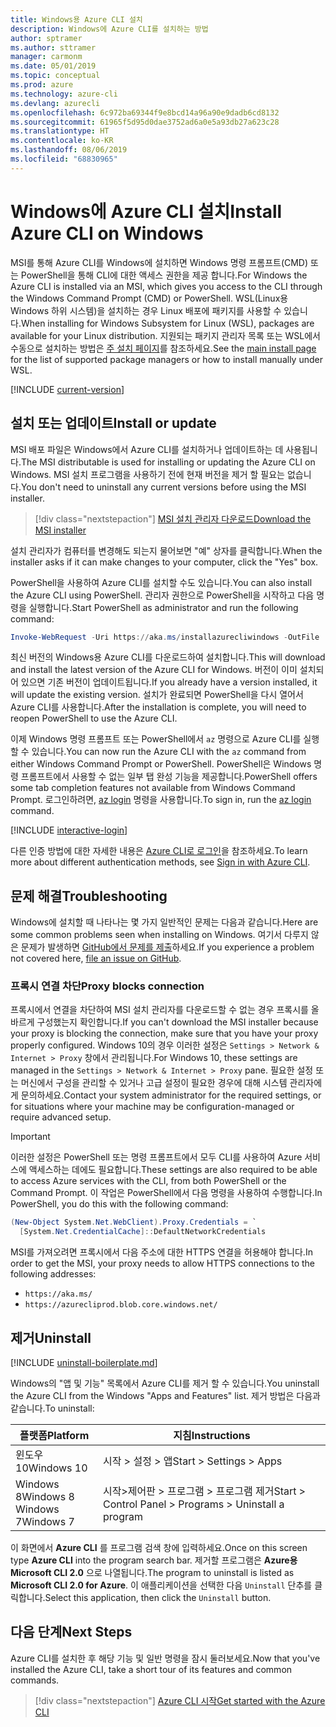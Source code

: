 ```yaml
---
title: Windows용 Azure CLI 설치
description: Windows에 Azure CLI를 설치하는 방법
author: sptramer
ms.author: sttramer
manager: carmonm
ms.date: 05/01/2019
ms.topic: conceptual
ms.prod: azure
ms.technology: azure-cli
ms.devlang: azurecli
ms.openlocfilehash: 6c972ba69344f9e8bcd14a96a90e9dadb6cd8132
ms.sourcegitcommit: 61965f5d95d0dae3752ad6a0e5a93db27a623c28
ms.translationtype: HT
ms.contentlocale: ko-KR
ms.lasthandoff: 08/06/2019
ms.locfileid: "68830965"
---
```

# <a name="install-azure-cli-on-windows"></a><span data-ttu-id="4928e-103">Windows에 Azure CLI 설치</span><span class="sxs-lookup"><span data-stu-id="4928e-103">Install Azure CLI on Windows</span></span>

<span data-ttu-id="4928e-104">MSI를 통해 Azure CLI를 Windows에 설치하면 Windows 명령 프롬프트(CMD) 또는 PowerShell을 통해 CLI에 대한 액세스 권한을 제공 합니다.</span><span class="sxs-lookup"><span data-stu-id="4928e-104">For Windows the Azure CLI is installed via an MSI, which gives you access to the CLI through the Windows Command Prompt (CMD) or PowerShell.</span></span>
<span data-ttu-id="4928e-105">WSL(Linux용 Windows 하위 시스템)을 설치하는 경우 Linux 배포에 패키지를 사용할 수 있습니다.</span><span class="sxs-lookup"><span data-stu-id="4928e-105">When installing for Windows Subsystem for Linux (WSL), packages are available for your Linux distribution.</span></span> <span data-ttu-id="4928e-106">지원되는 패키지 관리자 목록 또는 WSL에서 수동으로 설치하는 방법은 [주 설치 페이지](install-azure-cli.md)를 참조하세요.</span><span class="sxs-lookup"><span data-stu-id="4928e-106">See the [main install page](install-azure-cli.md) for the list of supported package managers or how to install manually under WSL.</span></span>

[!INCLUDE [current-version](includes/current-version.md)]

## <a name="install-or-update"></a><span data-ttu-id="4928e-107">설치 또는 업데이트</span><span class="sxs-lookup"><span data-stu-id="4928e-107">Install or update</span></span>

<span data-ttu-id="4928e-108">MSI 배포 파일은 Windows에서 Azure CLI를 설치하거나 업데이트하는 데 사용됩니다.</span><span class="sxs-lookup"><span data-stu-id="4928e-108">The MSI distributable is used for installing or updating the Azure CLI on Windows.</span></span> <span data-ttu-id="4928e-109">MSI 설치 프로그램을 사용하기 전에 현재 버전을 제거 할 필요는 없습니다.</span><span class="sxs-lookup"><span data-stu-id="4928e-109">You don't need to uninstall any current versions before using the MSI installer.</span></span>

> [!div class="nextstepaction"]
> [<span data-ttu-id="4928e-110">MSI 설치 관리자 다운로드</span><span class="sxs-lookup"><span data-stu-id="4928e-110">Download the MSI installer</span></span>](https://aka.ms/installazurecliwindows)

<span data-ttu-id="4928e-111">설치 관리자가 컴퓨터를 변경해도 되는지 물어보면 "예" 상자를 클릭합니다.</span><span class="sxs-lookup"><span data-stu-id="4928e-111">When the installer asks if it can make changes to your computer, click the "Yes" box.</span></span>

<span data-ttu-id="4928e-112">PowerShell을 사용하여 Azure CLI를 설치할 수도 있습니다.</span><span class="sxs-lookup"><span data-stu-id="4928e-112">You can also install the Azure CLI using PowerShell.</span></span> <span data-ttu-id="4928e-113">관리자 권한으로 PowerShell을 시작하고 다음 명령을 실행합니다.</span><span class="sxs-lookup"><span data-stu-id="4928e-113">Start PowerShell as administrator and run the following command:</span></span>

   ```PowerShell
   Invoke-WebRequest -Uri https://aka.ms/installazurecliwindows -OutFile .\AzureCLI.msi; Start-Process msiexec.exe -Wait -ArgumentList '/I AzureCLI.msi /quiet'
   ```
<span data-ttu-id="4928e-114">최신 버전의 Windows용 Azure CLI를 다운로드하여 설치합니다.</span><span class="sxs-lookup"><span data-stu-id="4928e-114">This will download and install the latest version of the Azure CLI for Windows.</span></span> <span data-ttu-id="4928e-115">버전이 이미 설치되어 있으면 기존 버전이 업데이트됩니다.</span><span class="sxs-lookup"><span data-stu-id="4928e-115">If you already have a version installed, it will update the existing version.</span></span> <span data-ttu-id="4928e-116">설치가 완료되면 PowerShell을 다시 열어서 Azure CLI를 사용합니다.</span><span class="sxs-lookup"><span data-stu-id="4928e-116">After the installation is complete, you will need to reopen PowerShell to use the Azure CLI.</span></span>

<span data-ttu-id="4928e-117">이제 Windows 명령 프롬프트 또는 PowerShell에서 `az` 명령으로 Azure CLI를 실행할 수 있습니다.</span><span class="sxs-lookup"><span data-stu-id="4928e-117">You can now run the Azure CLI with the `az` command from either Windows Command Prompt or PowerShell.</span></span> <span data-ttu-id="4928e-118">PowerShell은 Windows 명령 프롬프트에서 사용할 수 없는 일부 탭 완성 기능을 제공합니다.</span><span class="sxs-lookup"><span data-stu-id="4928e-118">PowerShell offers some tab completion features not available from Windows Command Prompt.</span></span> <span data-ttu-id="4928e-119">로그인하려면, [az login](/cli/azure/reference-index#az-login) 명령을 사용합니다.</span><span class="sxs-lookup"><span data-stu-id="4928e-119">To sign in, run the [az login](/cli/azure/reference-index#az-login) command.</span></span>

[!INCLUDE [interactive-login](includes/interactive-login.md)]

<span data-ttu-id="4928e-120">다른 인증 방법에 대한 자세한 내용은 [Azure CLI로 로그인](authenticate-azure-cli.md)을 참조하세요.</span><span class="sxs-lookup"><span data-stu-id="4928e-120">To learn more about different authentication methods, see [Sign in with Azure CLI](authenticate-azure-cli.md).</span></span>

## <a name="troubleshooting"></a><span data-ttu-id="4928e-121">문제 해결</span><span class="sxs-lookup"><span data-stu-id="4928e-121">Troubleshooting</span></span>

<span data-ttu-id="4928e-122">Windows에 설치할 때 나타나는 몇 가지 일반적인 문제는 다음과 같습니다.</span><span class="sxs-lookup"><span data-stu-id="4928e-122">Here are some common problems seen when installing on Windows.</span></span> <span data-ttu-id="4928e-123">여기서 다루지 않은 문제가 발생하면 [GitHub에서 문제를 제출](https://github.com/Azure/azure-cli/issues)하세요.</span><span class="sxs-lookup"><span data-stu-id="4928e-123">If you experience a problem not covered here, [file an issue on GitHub](https://github.com/Azure/azure-cli/issues).</span></span>

### <a name="proxy-blocks-connection"></a><span data-ttu-id="4928e-124">프록시 연결 차단</span><span class="sxs-lookup"><span data-stu-id="4928e-124">Proxy blocks connection</span></span>

<span data-ttu-id="4928e-125">프록시에서 연결을 차단하여 MSI 설치 관리자를 다운로드할 수 없는 경우 프록시를 올바르게 구성했는지 확인합니다.</span><span class="sxs-lookup"><span data-stu-id="4928e-125">If you can't download the MSI installer because your proxy is blocking the connection, make sure that you have your proxy properly configured.</span></span> <span data-ttu-id="4928e-126">Windows 10의 경우 이러한 설정은 `Settings > Network & Internet > Proxy` 창에서 관리됩니다.</span><span class="sxs-lookup"><span data-stu-id="4928e-126">For Windows 10, these settings are managed in the `Settings > Network & Internet > Proxy` pane.</span></span> <span data-ttu-id="4928e-127">필요한 설정 또는 머신에서 구성을 관리할 수 있거나 고급 설정이 필요한 경우에 대해 시스템 관리자에게 문의하세요.</span><span class="sxs-lookup"><span data-stu-id="4928e-127">Contact your system administrator for the required settings, or for situations where your machine may be configuration-managed or require advanced setup.</span></span>

> [!IMPORTANT]
> <span data-ttu-id="4928e-128">이러한 설정은 PowerShell 또는 명령 프롬프트에서 모두 CLI를 사용하여 Azure 서비스에 액세스하는 데에도 필요합니다.</span><span class="sxs-lookup"><span data-stu-id="4928e-128">These settings are also required to be able to access Azure services with the CLI, from both PowerShell or the Command Prompt.</span></span> <span data-ttu-id="4928e-129">이 작업은 PowerShell에서 다음 명령을 사용하여 수행합니다.</span><span class="sxs-lookup"><span data-stu-id="4928e-129">In PowerShell, you do this with the following command:</span></span>
>
> ```powershell
> (New-Object System.Net.WebClient).Proxy.Credentials = `
>   [System.Net.CredentialCache]::DefaultNetworkCredentials
> ```

<span data-ttu-id="4928e-130">MSI를 가져오려면 프록시에서 다음 주소에 대한 HTTPS 연결을 허용해야 합니다.</span><span class="sxs-lookup"><span data-stu-id="4928e-130">In order to get the MSI, your proxy needs to allow HTTPS connections to the following addresses:</span></span>

* `https://aka.ms/`
* `https://azurecliprod.blob.core.windows.net/`

## <a name="uninstall"></a><span data-ttu-id="4928e-131">제거</span><span class="sxs-lookup"><span data-stu-id="4928e-131">Uninstall</span></span>

[!INCLUDE [uninstall-boilerplate.md](includes/uninstall-boilerplate.md)]

<span data-ttu-id="4928e-132">Windows의 "앱 및 기능" 목록에서 Azure CLI를 제거 할 수 있습니다.</span><span class="sxs-lookup"><span data-stu-id="4928e-132">You uninstall the Azure CLI from the Windows "Apps and Features" list.</span></span> <span data-ttu-id="4928e-133">제거 방법은 다음과 같습니다.</span><span class="sxs-lookup"><span data-stu-id="4928e-133">To uninstall:</span></span>

| <span data-ttu-id="4928e-134">플랫폼</span><span class="sxs-lookup"><span data-stu-id="4928e-134">Platform</span></span> | <span data-ttu-id="4928e-135">지침</span><span class="sxs-lookup"><span data-stu-id="4928e-135">Instructions</span></span> |
|---|---|
| <span data-ttu-id="4928e-136">윈도우 10</span><span class="sxs-lookup"><span data-stu-id="4928e-136">Windows 10</span></span> | <span data-ttu-id="4928e-137">시작 > 설정 > 앱</span><span class="sxs-lookup"><span data-stu-id="4928e-137">Start > Settings > Apps</span></span> |
| <span data-ttu-id="4928e-138">Windows 8</span><span class="sxs-lookup"><span data-stu-id="4928e-138">Windows 8</span></span><br/><span data-ttu-id="4928e-139">Windows 7</span><span class="sxs-lookup"><span data-stu-id="4928e-139">Windows 7</span></span> | <span data-ttu-id="4928e-140">시작>제어판 > 프로그램 > 프로그램 제거</span><span class="sxs-lookup"><span data-stu-id="4928e-140">Start > Control Panel > Programs > Uninstall a program</span></span> |

<span data-ttu-id="4928e-141">이 화면에서 __Azure CLI__ 를 프로그램 검색 창에 입력하세요.</span><span class="sxs-lookup"><span data-stu-id="4928e-141">Once on this screen type __Azure CLI__ into the program search bar.</span></span> <span data-ttu-id="4928e-142">제거할 프로그램은 __Azure용 Microsoft CLI 2.0__ 으로 나열됩니다.</span><span class="sxs-lookup"><span data-stu-id="4928e-142">The program to uninstall is listed as __Microsoft CLI 2.0 for Azure__.</span></span> <span data-ttu-id="4928e-143">이 애플리케이션을 선택한 다음 `Uninstall` 단추를 클릭합니다.</span><span class="sxs-lookup"><span data-stu-id="4928e-143">Select this application, then click the `Uninstall` button.</span></span>

## <a name="next-steps"></a><span data-ttu-id="4928e-144">다음 단계</span><span class="sxs-lookup"><span data-stu-id="4928e-144">Next Steps</span></span>

<span data-ttu-id="4928e-145">Azure CLI를 설치한 후 해당 기능 및 일반 명령을 잠시 둘러보세요.</span><span class="sxs-lookup"><span data-stu-id="4928e-145">Now that you've installed the Azure CLI, take a short tour of its features and common commands.</span></span>

> [!div class="nextstepaction"]
> [<span data-ttu-id="4928e-146">Azure CLI 시작</span><span class="sxs-lookup"><span data-stu-id="4928e-146">Get started with the Azure CLI</span></span>](get-started-with-azure-cli.md)
